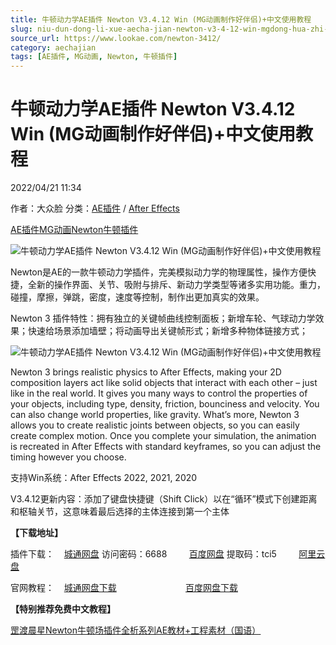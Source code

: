 ```yaml
---
title: 牛顿动力学AE插件 Newton V3.4.12 Win (MG动画制作好伴侣)+中文使用教程
slug: niu-dun-dong-li-xue-aecha-jian-newton-v3-4-12-win-mgdong-hua-zhi-zuo-hao-ban-lu-zhong-wen-shi-yong-jiao-cheng
source_url: https://www.lookae.com/newton-3412/
category: aechajian
tags: [AE插件, MG动画, Newton, 牛顿插件]
---
```

# 牛顿动力学AE插件 Newton V3.4.12 Win (MG动画制作好伴侣)+中文使用教程

2022/04/21 11:34

作者：大众脸
分类：[AE插件](https://www.lookae.com/after-effects/aechajian/) / [After Effects](https://www.lookae.com/after-effects/)

[AE插件](https://www.lookae.com/tag/ae%e6%8f%92%e4%bb%b6/)[MG动画](https://www.lookae.com/tag/mg%e5%8a%a8%e7%94%bb/)[Newton](https://www.lookae.com/tag/newton/)[牛顿插件](https://www.lookae.com/tag/%e7%89%9b%e9%a1%bf%e6%8f%92%e4%bb%b6/)

![牛顿动力学AE插件 Newton V3.4.12 Win (MG动画制作好伴侣)+中文使用教程](https://www.lookae.com/wp-content/uploads/2018/07/Newton-3-.jpg "牛顿动力学AE插件 Newton V3.4.12 Win (MG动画制作好伴侣)+中文使用教程-LookAE.com")

[](https://cloud.video.taobao.com//play/u/705956171/p/1/e/6/t/1/50184394506.mp4?_=1")

Newton是AE的一款牛顿动力学插件，完美模拟动力学的物理属性，操作方便快捷，全新的操作界面、关节、吸附与排斥、新动力学类型等诸多实用功能。重力，碰撞，摩擦，弹跳，密度，速度等控制，制作出更加真实的效果。

Newton 3 插件特性：拥有独立的关键帧曲线控制面板；新增车轮、气球动力学效果；快速给场景添加墙壁；将动画导出关键帧形式；新增多种物体链接方式；

![牛顿动力学AE插件 Newton V3.4.12 Win (MG动画制作好伴侣)+中文使用教程](https://img.alicdn.com/imgextra/i2/705956171/O1CN01SA7lyi1vSMmxNj8YL_!!705956171.jpg "牛顿动力学AE插件 Newton V3.4.12 Win (MG动画制作好伴侣)+中文使用教程-LookAE.com")

Newton 3 brings realistic physics to After Effects, making your 2D composition layers act like solid objects that interact with each other – just like in the real world. It gives you many ways to control the properties of your objects, including type, density, friction, bounciness and velocity. You can also change world properties, like gravity. What’s more, Newton 3 allows you to create realistic joints between objects, so you can easily create complex motion. Once you complete your simulation, the animation is recreated in After Effects with standard keyframes, so you can adjust the timing however you choose.

支持Win系统：After Effects 2022, 2021, 2020

V3.4.12更新内容：添加了键盘快捷键（Shift Click）以在“循环”模式下创建距离和枢轴关节，这意味着最后选择的主体连接到第一个主体

**【下载地址】**

插件下载：    [城通网盘](https://url70.ctfile.com/f/2827370-572175711-9e5278) 访问密码：6688         [百度网盘](https://pan.baidu.com/s/1W9hDSCCjN82fyFNX4GBJRg?pwd=tci5) 提取码：tci5         [阿里云盘](https://www.aliyundrive.com/s/sGaJ5ToURBP)

官网教程：    [城通网盘下载](https://lookae.ctfile.com/fs/680462-296745876)                            [百度网盘下载](https://pan.baidu.com/s/1YiglEdOh3CCTXrr79-Cajw)

**【特别推荐免费中文教程】**

[罡渡晨星Newton牛顿场插件全析系列AE教材+工程素材（国语）](https://www.lookae.com/newton-ch/)
